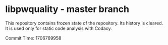 # libpwquality - master branch

This repository contains frozen state of the repository.
Its history is cleared. It is used only for static code
analysis with Codacy.

Commit Time: 1706769958